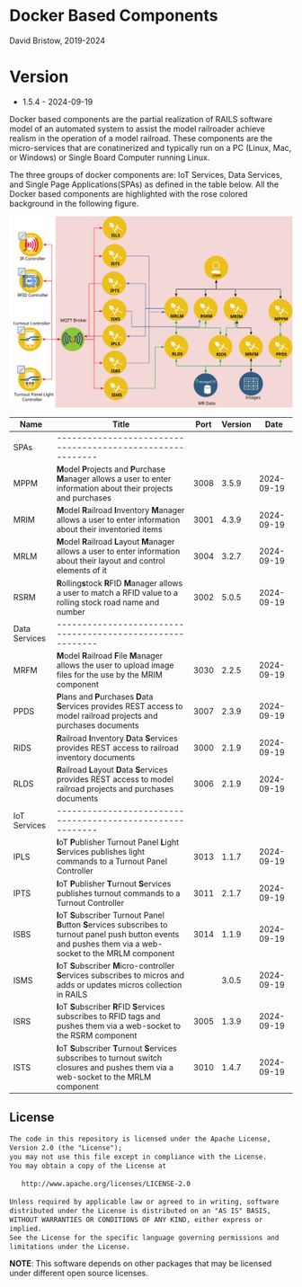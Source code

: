 # Docker Based Components
David Bristow, 2019-2024

# Version
* 1.5.4 - 2024-09-19
 
Docker based components are the partial realization of RAILS software model of an automated system to assist the model railroader achieve realism in the operation of a model railroad. These components are the micro-services that are conatinerized and typically run on a PC (Linux, Mac, or Windows) or Single Board Computer running Linux.

The three groups of docker components are: IoT Services, Data Services, and Single Page Applications(SPAs) as defined in the table below. All the Docker based components are highlighted with the rose colored background in the following figure.

![System Design](https://github.com/djbristow/RAILS/blob/master/Docker%20Based/docker-based-ms.svg)

|Name |Title                                  |Port |Version|Date     |
|-----|----------------------------------------------------------|-----|-------|---------|
|SPAs|----------------------------------------------------------|
|MPPM|**M**odel **P**rojects and **P**urchase **M**anager allows a user to enter information about their projects and purchases|3008|3.5.9|2024-09-19|
|MRIM|**M**odel **R**ailroad **I**nventory **M**anager allows a user to enter information about their inventoried items|3001|4.3.9|2024-09-19|
|MRLM|**M**odel **R**ailroad **L**ayout **M**anager allows a user to enter information about their layout and control elements of it|3004|3.2.7|2024-09-19|
|RSRM|**R**olling**s**tock **R**FID **M**anager allows a user to match a RFID value to a rolling stock road name and number|3002|5.0.5|2024-09-19|
|Data Services|----------------------------------------------------------|
|MRFM|**M**odel **R**ailroad **F**ile **M**anager  allows the user to upload image files for the use by the MRIM component|3030|2.2.5|2024-09-19|
|PPDS|**P**lans and **P**urchases **D**ata **S**ervices  provides REST access to model railroad projects and purchases documents|3007|2.3.9|2024-09-19|
|RIDS|**R**ailroad **I**nventory **D**ata **S**ervices provides REST access to railroad inventory documents|3000|2.1.9|2024-09-19|
|RLDS|**R**ailroad **L**ayout **D**ata **S**ervices provides REST access to model railroad projects and purchases documents|3006|2.1.9|2024-09-19|
|IoT Services|----------------------------------------------------------|
|IPLS|**I**oT **P**ublisher Turnout Panel **L**ight **S**ervices publishes light commands to a Turnout Panel Controller|3013|1.1.7|2024-09-19|
|IPTS|**I**oT **P**ublisher **T**urnout **S**ervices publishes turnout commands to a Turnout Controller|3011|2.1.7|2024-09-19|
|ISBS|**I**oT **S**ubscriber Turnout Panel **B**utton **S**ervices subscribes to turnout panel push button events and pushes them via a web-socket to the MRLM component|3014|1.1.9|2024-09-19|
|ISMS|**I**oT **S**ubscriber **M**icro-controller **S**ervices subscribes to micros and adds or updates micros collection in RAILS||3.0.5|2024-09-19|
|ISRS|**I**oT **S**ubscriber **R**FID **S**ervices subscribes to RFID tags and pushes them via a web-socket to the RSRM component|3005|1.3.9|2024-09-19|
|ISTS|**I**oT **S**ubscriber **T**urnout **S**ervices subscribes to turnout switch closures and pushes them via a web-socket to the MRLM component|3010|1.4.7|2024-09-19|

## License

    The code in this repository is licensed under the Apache License, Version 2.0 (the "License");
    you may not use this file except in compliance with the License.
    You may obtain a copy of the License at

       http://www.apache.org/licenses/LICENSE-2.0

    Unless required by applicable law or agreed to in writing, software
    distributed under the License is distributed on an "AS IS" BASIS,
    WITHOUT WARRANTIES OR CONDITIONS OF ANY KIND, either express or implied.
    See the License for the specific language governing permissions and
    limitations under the License.

**NOTE**: This software depends on other packages that may be licensed under different open source licenses.

